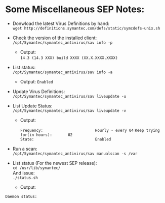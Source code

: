 # Some Miscellaneous SEP Notes:

- Donwload the latest Virus Definitions by hand:  
``wget http://definitions.symantec.com/defs/static/symcdefs-unix.sh``

- Check the version of the installed client:  
``/opt/Symantec/symantec_antivirus/sav info -p``

    - Output:  
``14.3 (14.3 XXX) build XXXX (XX.X.XXXX.XXXX)``

- List status:  
``/opt/Symantec/symantec_antivirus/sav info -a``

    - Output:
 ``Enabled``

- Update Virus Definitions:  
``/opt/Symantec/symantec_antivirus/sav liveupdate -u``

- List Update Status:  
``/opt/Symantec/symantec_antivirus/sav liveupdate -v``

   - Output:

        ``Frequency:                       Hourly - every 04``
        ``Keep trying for(in hours):       02``  
        ``State:                           Enabled``
        
- Run a scan:  
``/opt/Symantec/symantec_antivirus/sav manualscan -s /var``

- List status (For the newest SEP release):  
``cd /usr/lib/symantec/``  
And issue:   
``./status.sh``

   - Output:
   
``Daemon status:``
